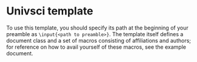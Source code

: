 # Univsci template

To use this template, you should specify its path at the beginning of your
preamble as `\input{<path to preamble>}`. The template itself defines a document
class and a set of macros consisting of affiliations and authors; for reference
on how to avail yourself of these macros, see the example document.

